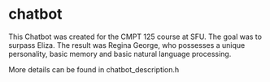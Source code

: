 # chatbot

This Chatbot was created for the CMPT 125 course at SFU. The goal was to surpass Eliza. The result was Regina George, who possesses a unique personality, basic memory and basic natural language processing.

More details can be found in chatbot_description.h
